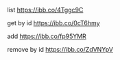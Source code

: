 list https://ibb.co/4Tggc9C

get by id https://ibb.co/0cT6hmy

add https://ibb.co/fp95YMR

remove by id https://ibb.co/ZdVNYpV